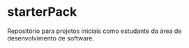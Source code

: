 # starterPack
Repositório para projetos iniciais como estudante da área de desenvolvimento de software.
